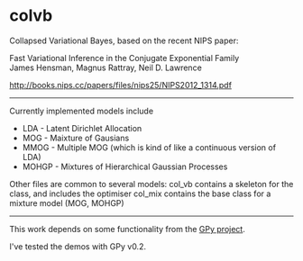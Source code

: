 colvb
=====

Collapsed Variational Bayes, based on the recent NIPS paper:

Fast Variational Inference in the Conjugate Exponential Family  
James Hensman, Magnus Rattray, Neil D. Lawrence

http://books.nips.cc/papers/files/nips25/NIPS2012_1314.pdf

***

Currently implemented models include

* LDA - Latent Dirichlet Allocation
* MOG - Maixture of Gausians
* MMOG - Multiple MOG (which is kind of like a continuous version of LDA)
* MOHGP - Mixtures of Hierarchical Gaussian Processes

Other files are common to several models:
col_vb contains a skeleton for the class, and includes the optimiser
col_mix contains the base class for a mixture model (MOG, MOHGP)

***

This work depends on some functionality from the [GPy project](https://github.com/SheffieldML/GPy).

I've tested the demos with GPy v0.2.
